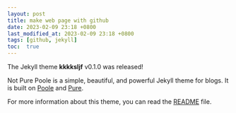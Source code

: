 ```yaml
---
layout: post
title: make web page with github
date: 2023-02-09 23:18 +0800
last_modified_at: 2023-02-09 23:18 +0800
tags: [github, jekyll]
toc:  true
---
```


The Jekyll theme **kkkksljf** v0.1.0 was released!

Not Pure Poole is a simple, beautiful, and powerful Jekyll theme for blogs. It is built on [Poole](https://github.com/poole/poole) and [Pure](https://purecss.io/).

For more information about this theme, you can read the [README](https://github.com/vszhub/not-pure-poole/blob/master/README.md) file.
